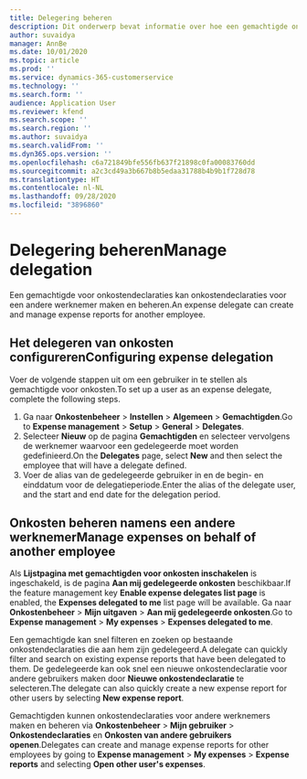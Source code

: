 ```yaml
---
title: Delegering beheren
description: Dit onderwerp bevat informatie over hoe een gemachtigde onkostendeclaraties voor een andere werknemer kan maken en beheren.
author: suvaidya
manager: AnnBe
ms.date: 10/01/2020
ms.topic: article
ms.prod: ''
ms.service: dynamics-365-customerservice
ms.technology: ''
ms.search.form: ''
audience: Application User
ms.reviewer: kfend
ms.search.scope: ''
ms.search.region: ''
ms.author: suvaidya
ms.search.validFrom: ''
ms.dyn365.ops.version: ''
ms.openlocfilehash: c6a721849bfe556fb637f21898c0fa00083760dd
ms.sourcegitcommit: a2c3cd49a3b667b8b5edaa31788b4b9b1f728d78
ms.translationtype: HT
ms.contentlocale: nl-NL
ms.lasthandoff: 09/28/2020
ms.locfileid: "3896860"
---
```

# <a name="manage-delegation"></a><span data-ttu-id="38d6c-103">Delegering beheren</span><span class="sxs-lookup"><span data-stu-id="38d6c-103">Manage delegation</span></span>
<span data-ttu-id="38d6c-104">Een gemachtigde voor onkostendeclaraties kan onkostendeclaraties voor een andere werknemer maken en beheren.</span><span class="sxs-lookup"><span data-stu-id="38d6c-104">An expense delegate can create and manage expense reports for another employee.</span></span>

## <a name="configuring-expense-delegation"></a><span data-ttu-id="38d6c-105">Het delegeren van onkosten configureren</span><span class="sxs-lookup"><span data-stu-id="38d6c-105">Configuring expense delegation</span></span>

<span data-ttu-id="38d6c-106">Voer de volgende stappen uit om een gebruiker in te stellen als gemachtigde voor onkosten.</span><span class="sxs-lookup"><span data-stu-id="38d6c-106">To set up a user as an expense delegate, complete the following steps.</span></span> 
1. <span data-ttu-id="38d6c-107">Ga naar **Onkostenbeheer** > **Instellen** > **Algemeen** > **Gemachtigden**.</span><span class="sxs-lookup"><span data-stu-id="38d6c-107">Go to **Expense management** > **Setup** > **General** > **Delegates**.</span></span> 
2. <span data-ttu-id="38d6c-108">Selecteer **Nieuw** op de pagina **Gemachtigden** en selecteer vervolgens de werknemer waarvoor een gedelegeerde moet worden gedefinieerd.</span><span class="sxs-lookup"><span data-stu-id="38d6c-108">On the **Delegates** page, select **New** and then select the employee that will have a delegate defined.</span></span> 
3. <span data-ttu-id="38d6c-109">Voer de alias van de gedelegeerde gebruiker in en de begin- en einddatum voor de delegatieperiode.</span><span class="sxs-lookup"><span data-stu-id="38d6c-109">Enter the alias of the delegate user, and the start and end date for the delegation period.</span></span>

## <a name="manage-expenses-on-behalf-of-another-employee"></a><span data-ttu-id="38d6c-110">Onkosten beheren namens een andere werknemer</span><span class="sxs-lookup"><span data-stu-id="38d6c-110">Manage expenses on behalf of another employee</span></span>

<span data-ttu-id="38d6c-111">Als **Lijstpagina met gemachtigden voor onkosten inschakelen** is ingeschakeld, is de pagina **Aan mij gedelegeerde onkosten** beschikbaar.</span><span class="sxs-lookup"><span data-stu-id="38d6c-111">If the feature management key **Enable expense delegates list page** is enabled, the **Expenses delegated to me** list page will be available.</span></span> <span data-ttu-id="38d6c-112">Ga naar **Onkostenbeheer** > **Mijn uitgaven** > **Aan mij gedelegeerde onkosten**.</span><span class="sxs-lookup"><span data-stu-id="38d6c-112">Go to **Expense management** > **My expenses** > **Expenses delegated to me**.</span></span>

<span data-ttu-id="38d6c-113">Een gemachtigde kan snel filteren en zoeken op bestaande onkostendeclaraties die aan hem zijn gedelegeerd.</span><span class="sxs-lookup"><span data-stu-id="38d6c-113">A delegate can quickly filter and search on existing expense reports that have been delegated to them.</span></span> <span data-ttu-id="38d6c-114">De gedelegeerde kan ook snel een nieuwe onkostendeclaratie voor andere gebruikers maken door **Nieuwe onkostendeclaratie** te selecteren.</span><span class="sxs-lookup"><span data-stu-id="38d6c-114">The delegate can also quickly create a new expense report for other users by selecting **New expense report**.</span></span>

<span data-ttu-id="38d6c-115">Gemachtigden kunnen onkostendeclaraties voor andere werknemers maken en beheren via **Onkostenbeheer** > **Mijn gebruiker** > **Onkostendeclaraties** en **Onkosten van andere gebruikers openen**.</span><span class="sxs-lookup"><span data-stu-id="38d6c-115">Delegates can create and manage expense reports for other employees by going to **Expense management** > **My expenses** > **Expense reports** and selecting **Open other user's expenses**.</span></span>
